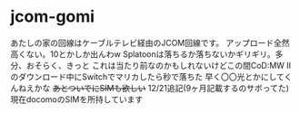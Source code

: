 # jcom-gomi
あたしの家の回線はケーブルテレビ経由のJCOM回線です。
アップロード全然高くない。10とかしか出んわw
Splatoonは落ちるか落ちないかギリギリ。多分、おそらく、きっと
これは当たり前なのかもしれないけどこの間CoD:MW IIのダウンロード中にSwitchでマリカしたら秒で落ちた
早く〇〇光とかにしてくんねえかな
~~あとついでにSIMも欲しい~~
12/21追記(9ヶ月記載するのサボってた)
現在docomoのSIMを所持しています